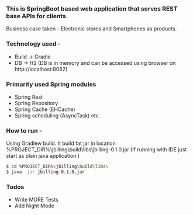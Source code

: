 ### This is SpringBoot based web application that serves REST base APIs for clients.
Business case taken - Electronic stores and Smartphones as products.

### Technology used -
 - Build -> Gradle
 - DB -> H2 
(DB is in memory and can be accessed using browser on http://localhost:8082)
 

### Primarity used Spring modules 
 - Spring Rest
 - Spring Repository
 - Spring Cache (EHCache)
 - Spring scheduling (AsyncTask) etc.



### How to run -
Using Gradlew build. It build fat jar in location %PROJECT_DIR%\jbilling\build\libs\jbilling-0.1.0.jar
(If running with IDE just start as plain java application.)

```sh
$ cd %PROJECT_DIR%\jbilling\build\libs\
$ java -jar jbilling-0.1.0.jar
```




### Todos

 - Write MORE Tests
 - Add Night Mode



